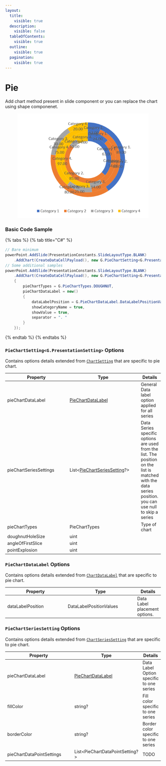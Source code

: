 ```yaml
---
layout:
  title:
    visible: true
  description:
    visible: false
  tableOfContents:
    visible: true
  outline:
    visible: true
  pagination:
    visible: true
---
```


# Pie

Add chart method present in slide component or you can replace the chart using shape componenet.

<figure><img src="../../.gitbook/assets/Screenshot 2024-04-04 104842.png" alt=""><figcaption></figcaption></figure>

### Basic Code Sample

{% tabs %}
{% tab title="C#" %}
```csharp
// Bare minimum
powerPoint.AddSlide(PresentationConstants.SlideLayoutType.BLANK)
	.AddChart(CreateDataCellPayload(), new G.PieChartSetting<G.PresentationSetting>());
// Some additional samples
powerPoint.AddSlide(PresentationConstants.SlideLayoutType.BLANK)
	.AddChart(CreateDataCellPayload(), new G.PieChartSetting<G.PresentationSetting>()
	{
		pieChartTypes = G.PieChartTypes.DOUGHNUT,
		pieChartDataLabel = new()
		{
			dataLabelPosition = G.PieChartDataLabel.DataLabelPositionValues.SHOW,
			showCategoryName = true,
			showValue = true,
			separator = ". "
		}
	});
```
{% endtab %}
{% endtabs %}

### `PieChartSetting<G.PresentationSetting>` Options

Contains options details extended from [`ChartSetting`](./#chartsetting-options) that are specific to pie chart.

<table><thead><tr><th width="238">Property</th><th width="262">Type</th><th>Details</th></tr></thead><tbody><tr><td>pieChartDataLabel</td><td><a href="pie.md#piechartdatalabel-options">PieChartDataLabel</a></td><td>General Data label option applied for all series</td></tr><tr><td>pieChartSeriesSettings</td><td>List&#x3C;<a href="pie.md#piechartseriessetting-options">PieChartSeriesSetting</a>?></td><td>Data Series specific options are used from the list. The position on the list is matched with the data series position. you can use null to skip a series</td></tr><tr><td>pieChartTypes</td><td>PieChartTypes</td><td>Type of chart</td></tr><tr><td>doughnutHoleSize</td><td>uint</td><td></td></tr><tr><td>angleOfFirstSlice</td><td>uint</td><td></td></tr><tr><td>pointExplosion</td><td>uint</td><td></td></tr></tbody></table>

### `PieChartDataLabel` Options

Contains options details extended from [`ChartDataLabel`](./#chartdatalabel-options) that are specific to pie chart.

<table><thead><tr><th width="194">Property</th><th width="220">Type</th><th>Details</th></tr></thead><tbody><tr><td>dataLabelPosition</td><td>DataLabelPositionValues</td><td>Data Label placement options.</td></tr></tbody></table>

### `PieChartSeriesSetting` Options

Contains options details extended from [`ChartSeriesSetting`](./#chartseriessetting-options) that are specific to pie chart.

<table><thead><tr><th width="206">Property</th><th width="188">Type</th><th>Details</th></tr></thead><tbody><tr><td>pieChartDataLabel</td><td><a href="pie.md#piechartdatalabel-options">PieChartDataLabel</a></td><td>Data Label Option specific to one series</td></tr><tr><td>fillColor</td><td>string?</td><td>Fill color specific to one series</td></tr><tr><td>borderColor</td><td>string?</td><td>Border color specific to one series</td></tr><tr><td>pieChartDataPointSettings</td><td>List&#x3C;PieChartDataPointSetting?></td><td>TODO</td></tr></tbody></table>
